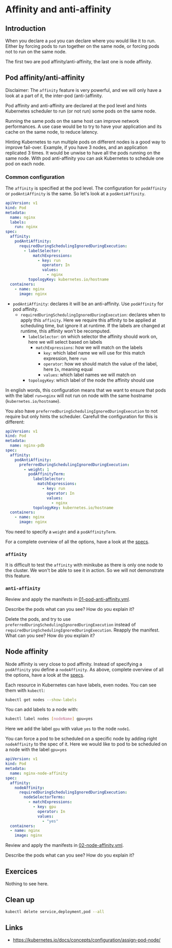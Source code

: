 # Affinity and anti-affinity

## Introduction

When you declare a `pod` you can declare where you would like it to run. Either by forcing pods to run together on the same node, or forcing pods not to run on the same node.

The first two are pod affinity/anti-affinity, the last one is node affinity.

## Pod affinity/anti-affinity

Disclaimer: The `affinity` feature is very powerful, and we will only have a look at a part of it, the inter-pod (anti-)affinity.

Pod affinity and anti-affinity are declared at the pod level and hints Kubernetes scheduler to run (or not run) some pods on the same node.

Running the same pods on the same host can improve network performances. A use case would be to try to have your application and its cache on the same node, to reduce latency.

Hinting Kubernetes to run multiple pods on different nodes is a good way to improve fail-over. Example, if you have 3 nodes, and an application replicated 3 times. It would be unwise to have all the pods running on the same node. With pod anti-affinity you can ask Kubernetes to schedule one pod on each node.

### Common configuration

The `affinity` is specified at the pod level. The configuration for `podAffinity` or `podAntiAffinity` is the same. So let's look at a `podAntiAffinity`.

```yaml
apiVersion: v1
kind: Pod
metadata:
  name: nginx
  labels:
    run: nginx
spec:
  affinity:
    podAntiAffinity:
      requiredDuringSchedulingIgnoredDuringExecution:
        - labelSelector:
            matchExpressions:
              - key: run
                operator: In
                values:
                  - nginx
          topologyKey: kubernetes.io/hostname
  containers:
    - name: nginx
      image: nginx
```

* `podAntiAffinity`: declares it will be an anti-affinity. Use `podAffinity` for pod affinity.
  * `requiredDuringSchedulingIgnoredDuringExecution`: declares when to apply this `affinity`. Here we require this affinity to be applied at scheduling time, but ignore it at runtime. If the labels are changed at runtime, this affinity won't be recomputed.
    * `labelSelector`: on which selector the affinity should work on, here we will select based on labels
      * `matchExpressions`: how we will match on the labels
        * `key`: which label name we will use for this match expression, here `run`
        * `operator`: how we should match the value of the label, here `In`, meaning equal
        * `values`: which label names we will match on
    * `topologyKey`: which label of the node the affinity should use

In english words, this configuration means that we want to ensure that pods with the label `run=nginx` will not run on node with the same hostname (`kubernetes.io/hostname`).

You also have `preferredDuringSchedulingIgnoredDuringExecution` to not require but only hints the scheduler. Carefull the configuration for this is different:

```yaml
apiVersion: v1
kind: Pod
metadata:
  name: nginx-pdb
spec:
  affinity:
    podAntiAffinity:
      preferredDuringSchedulingIgnoredDuringExecution:
        - weight: 1
          podAffinityTerm:
            labelSelector:
              matchExpressions:
                - key: run
                  operator: In
                  values:
                    - nginx
            topologyKey: kubernetes.io/hostname
  containers:
    - name: nginx
      image: nginx
```

You need to specify a `weight` and a `podAffinityTerm`.

For a complete overview of all the options, have a look at the [specs](https://github.com/kubernetes/community/blob/master/contributors/design-proposals/scheduling/podaffinity.md).

### `affinity`

It is difficult to test the `affinity` with minikube as there is only one node to the cluster. We won't be able to see it in action. So we will not demonstrate this feature.

### `anti-affinity`

Review and apply the manifests in [01-pod-anti-affinity.yml](01-pod-anti-affinity.yml).

Describe the pods what can you see? How do you explain it?

Delete the pods, and try to use `preferredDuringSchedulingIgnoredDuringExecution` instead of `requiredDuringSchedulingIgnoredDuringExecution`. Reapply the manifest. What can you see? How do you explain it?

## Node affinity

Node affinity is very close to pod affinity. Instead of specifying a `podAffinity` you define a `nodeAffinity`. As above, complete overview of all the options, have a look at the [specs](https://github.com/kubernetes/community/blob/master/contributors/design-proposals/scheduling/nodeaffinity.md).

Each resource in Kubernetes can have labels, even nodes. You can see them with `kubectl`:

```bash
kubectl get nodes --show-labels
```

You can add labels to a node with:

```bash
kubectl label nodes [nodeName] gpu=yes
```

Here we add the label `gpu` with value `yes` to the node `node1`.

You can force a pod to be scheduled on a specific node by adding right `nodeAffinity` to the spec of it. Here we would like to pod to be scheduled on a node with the label `gpu=yes`

```yaml
apiVersion: v1
kind: Pod
metadata:
  name: nginx-node-affinity
spec:
  affinity:
    nodeAffinity:
      requiredDuringSchedulingIgnoredDuringExecution:
        nodeSelectorTerms:
          - matchExpressions:
            - key: gpu
              operator: In
              values:
                - "yes"
  containers:
  - name: nginx
    image: nginx
```

Review and apply the manifests in [02-node-affinity.yml](02-node-affinity.yml).

Describe the pods what can you see? How do you explain it?

## Exercices

Nothing to see here.

## Clean up

```bash
kubectl delete service,deployment,pod --all
```

## Links

* https://kubernetes.io/docs/concepts/configuration/assign-pod-node/

